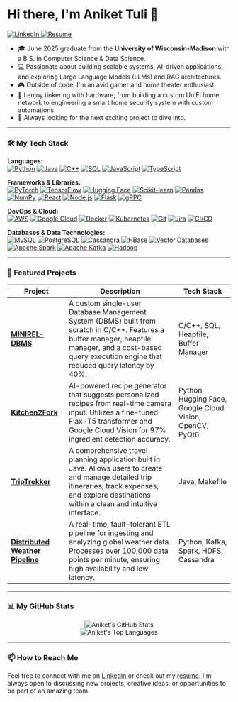# Hi there, I'm Aniket Tuli 👋

<p align="left">
  <a href="https://linkedin.com/in/aniket-tuli" target="_blank">
    <img src="https://img.shields.io/badge/LinkedIn-0077B5?style=for-the-badge&logo=linkedin&logoColor=white" alt="LinkedIn"/>
  </a>
  <a href="https://github.com/anikettuli/anikettuli/blob/main/Aniket_Tuli_Resume.pdf" target="_blank">
    <img src="https://img.shields.io/badge/Resume-DA5A47?style=for-the-badge&logo=acrobat-reader&logoColor=white" alt="Resume"/>
  </a>
</p>

*   🎓 June 2025 graduate from the **University of Wisconsin-Madison** with a B.S. in Computer Science & Data Science.
*   💻 Passionate about building scalable systems, AI-driven applications, and exploring Large Language Models (LLMs) and RAG architectures.
*   🎮 Outside of code, I'm an avid gamer and home theater enthusiast.
*   🔧 I enjoy tinkering with hardware, from building a custom UniFi home network to engineering a smart home security system with custom automations.
*   🚀 Always looking for the next exciting project to dive into.

---

### 🛠️ My Tech Stack

<p align="left">
  <strong>Languages:</strong><br>
  <a href="#"><img alt="Python" src="https://img.shields.io/badge/Python-3776AB?style=for-the-badge&logo=python&logoColor=white"></a>
  <a href="#"><img alt="Java" src="https://img.shields.io/badge/Java-ED8B00?style=for-the-badge&logo=openjdk&logoColor=white"></a>
  <a href="#"><img alt="C++" src="https://img.shields.io/badge/C%2B%2B-00599C?style=for-the-badge&logo=c%2B%2B&logoColor=white"></a>
  <a href="#"><img alt="SQL" src="https://img.shields.io/badge/SQL-025E8C?style=for-the-badge&logo=microsoft-sql-server&logoColor=white"></a>
  <a href="#"><img alt="JavaScript" src="https://img.shields.io/badge/JavaScript-F7DF1E?style=for-the-badge&logo=javascript&logoColor=black"></a>
  <a href="#"><img alt="TypeScript" src="https://img.shields.io/badge/TypeScript-3178C6?style=for-the-badge&logo=typescript&logoColor=white"></a>
</p>

<p align="left">
  <strong>Frameworks & Libraries:</strong><br>
  <a href="#"><img alt="PyTorch" src="https://img.shields.io/badge/PyTorch-EE4C2C?style=for-the-badge&logo=pytorch&logoColor=white"></a>
  <a href="#"><img alt="TensorFlow" src="https://img.shields.io/badge/TensorFlow-FF6F00?style=for-the-badge&logo=tensorflow&logoColor=white"></a>
  <a href="#"><img alt="Hugging Face" src="https://img.shields.io/badge/%F0%9F%A4%97_Hugging_Face-FFD21E?style=for-the-badge"></a>
  <a href="#"><img alt="Scikit-learn" src="https://img.shields.io/badge/Scikit--learn-F7931E?style=for-the-badge&logo=scikit-learn&logoColor=white"></a>
  <a href="#"><img alt="Pandas" src="https://img.shields.io/badge/Pandas-150458?style=for-the-badge&logo=pandas&logoColor=white"></a>
  <a href="#"><img alt="NumPy" src="https://img.shields.io/badge/NumPy-013243?style=for-the-badge&logo=numpy&logoColor=white"></a>
  <a href="#"><img alt="React" src="https://img.shields.io/badge/React-61DAFB?style=for-the-badge&logo=react&logoColor=black"></a>
  <a href="#"><img alt="Node.js" src="https://img.shields.io/badge/Node.js-339933?style=for-the-badge&logo=nodedotjs&logoColor=white"></a>
  <a href="#"><img alt="Flask" src="https://img.shields.io/badge/Flask-000000?style=for-the-badge&logo=flask&logoColor=white"></a>
  <a href="#"><img alt="gRPC" src="https://img.shields.io/badge/gRPC-00ADD8?style=for-the-badge&logo=grpc&logoColor=white"></a>
</p>

<p align="left">
  <strong>DevOps & Cloud:</strong><br>
  <a href="#"><img alt="AWS" src="https://img.shields.io/badge/AWS-232F3E?style=for-the-badge&logo=amazon-aws&logoColor=white"></a>
  <a href="#"><img alt="Google Cloud" src="https://img.shields.io/badge/Google_Cloud-4285F4?style=for-the-badge&logo=google-cloud&logoColor=white"></a>
  <a href="#"><img alt="Docker" src="https://img.shields.io/badge/Docker-2496ED?style=for-the-badge&logo=docker&logoColor=white"></a>
  <a href="#"><img alt="Kubernetes" src="https://img.shields.io/badge/Kubernetes-326CE5?style=for-the-badge&logo=kubernetes&logoColor=white"></a>
  <a href="#"><img alt="Git" src="https://img.shields.io/badge/Git-F05032?style=for-the-badge&logo=git&logoColor=white"></a>
  <a href="#"><img alt="Jira" src="https://img.shields.io/badge/Jira-0052CC?style=for-the-badge&logo=jira&logoColor=white"></a>
  <a href="#"><img alt="CI/CD" src="https://img.shields.io/badge/CI/CD-000000?style=for-the-badge&logo=github-actions&logoColor=white"></a>
</p>

<p align="left">
  <strong>Databases & Data Technologies:</strong><br>
  <a href="#"><img alt="MySQL" src="https://img.shields.io/badge/MySQL-4479A1?style=for-the-badge&logo=mysql&logoColor=white"></a>
  <a href="#"><img alt="PostgreSQL" src="https://img.shields.io/badge/PostgreSQL-4169E1?style=for-the-badge&logo=postgresql&logoColor=white"></a>
  <a href="#"><img alt="Cassandra" src="https://img.shields.io/badge/Cassandra-1287B1?style=for-the-badge&logo=apachecassandra&logoColor=white"></a>
  <a href="#"><img alt="HBase" src="https://img.shields.io/badge/HBase-1A2C42?style=for-the-badge&logo=apache-hbase&logoColor=white"></a>
  <a href="#"><img alt="Vector Databases" src="https://img.shields.io/badge/Vector_DBs-FF6F00?style=for-the-badge&logo=pinecone&logoColor=white"></a>
  <a href="#"><img alt="Apache Spark" src="https://img.shields.io/badge/Apache_Spark-E25A1C?style=for-the-badge&logo=apache-spark&logoColor=white"></a>
  <a href="#"><img alt="Apache Kafka" src="https://img.shields.io/badge/Apache_Kafka-231F20?style=for-the-badge&logo=apache-kafka&logoColor=white"></a>
  <a href="#"><img alt="Hadoop" src="https://img.shields.io/badge/Hadoop-66CCFF?style=for-the-badge&logo=apache-hadoop&logoColor=black"></a>
</p>

---

### 🚀 Featured Projects

| Project                                                      | Description                                                                                                                                                                                          | Tech Stack                                                     |
| ------------------------------------------------------------ | ---------------------------------------------------------------------------------------------------------------------------------------------------------------------------------------------------- | -------------------------------------------------------------- |
| **[MINIREL-DBMS](https://github.com/anikettuli/MINIREL-DBMS)** | A custom single-user Database Management System (DBMS) built from scratch in C/C++. Features a buffer manager, heapfile manager, and a cost-based query execution engine that reduced query latency by 40%. | C/C++, SQL, Heapfile, Buffer Manager                           |
| **[Kitchen2Fork](https://github.com/simarjitpannu/Cheesehacks2.0)** | AI-powered recipe generator that suggests personalized recipes from real-time camera input. Utilizes a fine-tuned Flax-T5 transformer and Google Cloud Vision for 97% ingredient detection accuracy. | Python, Hugging Face, Google Cloud Vision, OpenCV, PyQt6       |
| **[TripTrekker](https://github.com/anikettuli/TripTrekker)** | A comprehensive travel planning application built in Java. Allows users to create and manage detailed trip itineraries, track expenses, and explore destinations within a clean and intuitive interface. | Java, Makefile                                                 |
| **[Distributed Weather Pipeline](https://github.com/anikettuli/Distributed-Weather-Pipeline)**| A real-time, fault-tolerant ETL pipeline for ingesting and analyzing global weather data. Processes over 100,000 data points per minute, ensuring high availability and low latency. | Python, Kafka, Spark, HDFS, Cassandra |

---

### 📊 My GitHub Stats

<p align="center">
  <img align="center" src="https://github-readme-stats.vercel.app/api?username=anikettuli&show_icons=true&theme=radical&hide_rank=true&hide=stars,prs,issues,contribs" alt="Aniket's GitHub Stats"/>
  <br/>
  <img align="center" src="https://github-readme-stats.vercel.app/api/top-langs/?username=anikettuli&layout=compact&theme=radical" alt="Aniket's Top Languages"/>
</p>

---

### 📫 How to Reach Me

Feel free to connect with me on [LinkedIn](https://linkedin.com/in/aniket-tuli) or check out my [resume](https://github.com/anikettuli/anikettuli/blob/main/Aniket_Tuli_Resume.pdf). I'm always open to discussing new projects, creative ideas, or opportunities to be part of an amazing team.
